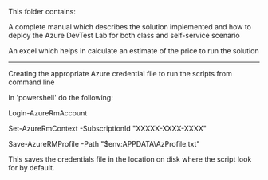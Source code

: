 
This folder contains: 

A complete manual which describes the solution implemented and how to deploy the Azure DevTest Lab for both class and self-service scenario

An excel which helps in calculate an estimate of the price to run the solution

-------------------------------------------------------------------------------

Creating the appropriate Azure credential file to run the scripts from command line

In 'powershell' do the following:


Login-AzureRmAccount

Set-AzureRmContext -SubscriptionId "XXXXX-XXXX-XXXX"

Save-AzureRMProfile -Path "$env:APPDATA\AzProfile.txt"



This saves the credentials file in the location on disk where the script look for by default.
